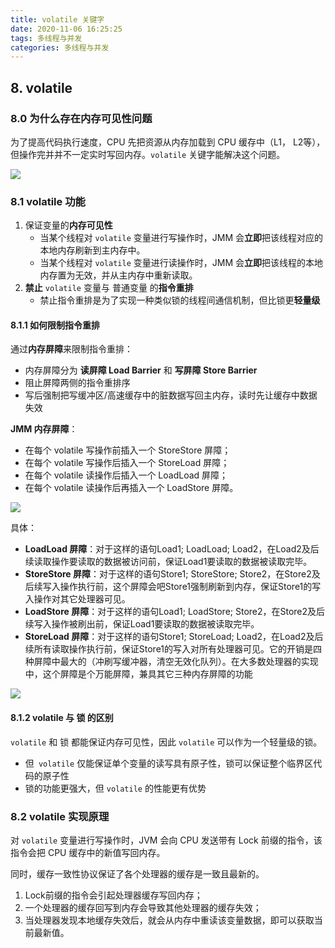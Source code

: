 ```yaml
---
title: volatile 关键字
date: 2020-11-06 16:25:25
tags: 多线程与并发
categories: 多线程与并发
---
```


## 8. volatile 

### 8.0 为什么存在内存可见性问题

为了提高代码执行速度，CPU 先把资源从内存加载到 CPU 缓存中（L1， L2等），但操作完并并不一定实时写回内存。`volatile` 关键字能解决这个问题。

![](http://note.youdao.com/yws/public/resource/03e442b43c9103c3bcce438252939ad9/xmlnote/4FD5553FDBF84698A0FA966EFBD65BB4/17669)

### 8.1 volatile 功能

1. 保证变量的**内存可见性**
    - 当某个线程对 `volatile` 变量进行写操作时，JMM 会**立即**把该线程对应的本地内存刷新到主内存中。
    - 当某个线程对 `volatile` 变量进行读操作时，JMM 会**立即**把该线程的本地内存置为无效，并从主内存中重新读取。
2. **禁止** `volatile` 变量与 普通变量 的**指令重排**
    - 禁止指令重排是为了实现一种类似锁的线程间通信机制，但比锁更**轻量级**

#### 8.1.1 如何限制指令重排

通过**内存屏障**来限制指令重排：
- 内存屏障分为 **读屏障 Load Barrier** 和 **写屏障 Store Barrier**
- 阻止屏障两侧的指令重排序
- 写后强制把写缓冲区/高速缓存中的脏数据写回主内存，读时先让缓存中数据失效

**JMM 内存屏障**：
- 在每个 volatile 写操作前插入一个 StoreStore 屏障；
- 在每个 volatile 写操作后插入一个 StoreLoad 屏障；
- 在每个 volatile 读操作后插入一个 LoadLoad 屏障；
- 在每个 volatile 读操作后再插入一个 LoadStore 屏障。

![](http://note.youdao.com/yws/public/resource/bfce0e3d92cf4516094fe684a07f9b39/xmlnote/F7C944ACE50146169748348631724E27/13607)

具体：
- **LoadLoad 屏障**：对于这样的语句Load1; LoadLoad; Load2，在Load2及后续读取操作要读取的数据被访问前，保证Load1要读取的数据被读取完毕。
- **StoreStore 屏障**：对于这样的语句Store1; StoreStore; Store2，在Store2及后续写入操作执行前，这个屏障会吧Store1强制刷新到内存，保证Store1的写入操作对其它处理器可见。
- **LoadStore 屏障**：对于这样的语句Load1; LoadStore; Store2，在Store2及后续写入操作被刷出前，保证Load1要读取的数据被读取完毕。
- **StoreLoad 屏障**：对于这样的语句Store1; StoreLoad; Load2，在Load2及后续所有读取操作执行前，保证Store1的写入对所有处理器可见。它的开销是四种屏障中最大的（冲刷写缓冲器，清空无效化队列）。在大多数处理器的实现中，这个屏障是个万能屏障，兼具其它三种内存屏障的功能

![](http://note.youdao.com/yws/public/resource/bfce0e3d92cf4516094fe684a07f9b39/xmlnote/8E2D05E2C798446681359F2214F9F0D4/13616)

#### 8.1.2 volatile 与 锁 的区别

`volatile` 和 锁 都能保证内存可见性，因此 `volatile` 可以作为一个轻量级的锁。
- 但` volatile` 仅能保证单个变量的读写具有原子性，锁可以保证整个临界区代码的原子性
- 锁的功能更强大，但 `volatile` 的性能更有优势

### 8.2 volatile 实现原理

对 `volatile` 变量进行写操作时，JVM 会向 CPU 发送带有 Lock 前缀的指令，该指令会把 CPU 缓存中的新值写回内存。

同时，缓存一致性协议保证了各个处理器的缓存是一致且最新的。

1. Lock前缀的指令会引起处理器缓存写回内存；
2. 一个处理器的缓存回写到内存会导致其他处理器的缓存失效；
3. 当处理器发现本地缓存失效后，就会从内存中重读该变量数据，即可以获取当前最新值。





